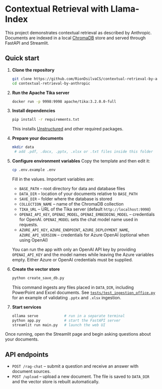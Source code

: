 # Contextual Retrieval with Llama-Index

This project demonstrates contextual retrieval as described by Anthropic. Documents are indexed in a local [ChromaDB](https://www.trychroma.com/) store and served through FastAPI and Streamlit.

## Quick start

1. **Clone the repository**
   ```bash
   git clone https://github.com/RionDsilvaCS/contextual-retrieval-by-anthropic.git
   cd contextual-retrieval-by-anthropic
   ```

2. **Run the Apache Tika server**
   ```bash
   docker run -p 9998:9998 apache/tika:3.2.0.0-full
   ```

3. **Install dependencies**
   ```bash
   pip install -r requirements.txt
   ```
   This installs [Unstructured](https://github.com/Unstructured-IO/unstructured) and other required packages.

4. **Prepare your documents**
   ```bash
   mkdir data
    # add .pdf, .docx, .pptx, .xlsx or .txt files inside this folder
   ```

5. **Configure environment variables**
   Copy the template and then edit it:
   ```bash
   cp .env.example .env
   ```
   Fill in the values. Important variables are:
   - `BASE_PATH` – root directory for data and database files
   - `DATA_DIR` – location of your documents relative to `BASE_PATH`
   - `SAVE_DIR` – folder where the database is stored
   - `COLLECTION_NAME` – name of the ChromaDB collection
   - `TIKA_URL` – URL of the Tika server (default `http://localhost:9998`)
   - `OPENAI_API_KEY`, `OPENAI_MODEL`, `OPENAI_EMBEDDING_MODEL` – credentials for OpenAI. `OPENAI_MODEL` sets the chat model name used in requests.
   - `AZURE_API_KEY`, `AZURE_ENDPOINT`, `AZURE_DEPLOYMENT_NAME`, `AZURE_API_VERSION` – credentials for Azure OpenAI (optional when using OpenAI)

   You can run the app with only an OpenAI API key by providing `OPENAI_API_KEY` and the model names while leaving the Azure variables empty. Either Azure or OpenAI credentials must be supplied.

6. **Create the vector store**
   ```bash
   python create_save_db.py
   ```
   This command ingests any files placed in `DATA_DIR`, including PowerPoint and Excel documents. See [`tests/test_ingestion_office.py`](tests/test_ingestion_office.py) for an example of validating `.pptx` and `.xlsx` ingestion.

7. **Start services**
   ```bash
   ollama serve            # run in a separate terminal
   python app.py           # start the FastAPI server
   streamlit run main.py   # launch the web UI
   ```

Once running, open the Streamlit page and begin asking questions about your documents.

## API endpoints

- `POST /rag-chat` – submit a question and receive an answer with document sources.
- `POST /upload` – upload a new document. The file is saved to `DATA_DIR` and the vector store is rebuilt automatically.
